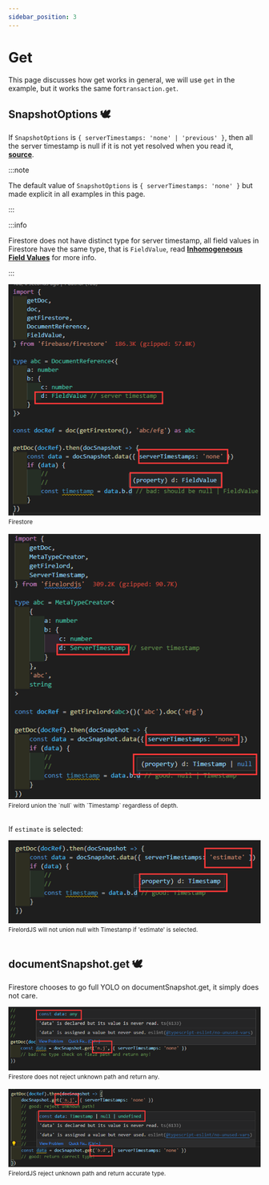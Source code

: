 ```yaml
---
sidebar_position: 3
---
```


# Get

This page discusses how get works in general, we will use `get` in the example, but it works the same for`transaction.get`.

## SnapshotOptions 🕊️

If `SnapshotOptions` is `{ serverTimestamps: 'none' | 'previous' }`, then all the server timestamp is null if it is not yet resolved when you read it, **[source](https://stackoverflow.com/a/65627037/5338829)**.

:::note

The default value of `SnapshotOptions` is `{ serverTimestamps: 'none' }` but made explicit in all examples in this page.

:::

:::info

Firestore does not have distinct type for server timestamp, all field values in Firestore have the same type, that is `FieldValue`, read **[Inhomogeneous Field Values](./inhomogeneous_field_values.md)** for more info.

:::

<div style={{ display:'flex', flexDirection:"column", alignItems:'center' }}>
    <img src='https://github.com/tylim88/FirelordJSDoc/blob/main/static/img/get1.png?raw=true' />
    <small>Firestore</small>
</div>
<br/>
<div style={{ display:'flex', flexDirection:"column", alignItems:'center' }}>
    <img src='https://github.com/tylim88/FirelordJSDoc/blob/main/static/img/get2.png?raw=true' />
    <small>Firelord union the `null` with `Timestamp` regardless of depth. </small>
</div>

<br/>

If `estimate` is selected:

<div  style={{ display:'flex', justifyContent:'space-around' }}>
    <div style={{ display:'flex', flexDirection:"column", alignItems:'center' }}>
        <img src='https://github.com/tylim88/FirelordJSDoc/blob/main/static/img/get3.png?raw=true' />
        <small>FirelordJS will not union null with Timestamp if 'estimate' is selected. </small>
    </div>
</div>
<br/>

## documentSnapshot.get 🕊️

Firestore chooses to go full YOLO on documentSnapshot.get, it simply does not care.

<div style={{ display:'flex', flexDirection:"column", alignItems:'center' }}>
    <img src='https://github.com/tylim88/FirelordJSDoc/blob/main/static/img/get4.png?raw=true' />
    <small>Firestore does not reject unknown path and return any.</small>
</div>
<br/>
<div style={{ display:'flex', flexDirection:"column", alignItems:'center' }}>
    <img src='https://github.com/tylim88/FirelordJSDoc/blob/main/static/img/get5.png?raw=true' />
    <small>FirelordJS reject unknown path and return accurate type.</small>
</div>
